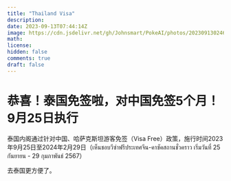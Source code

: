 ```yaml
---
title: "Thailand Visa"
description: 
date: 2023-09-13T07:44:14Z
image: https://cdn.jsdelivr.net/gh/Johnsmart/PokeAI/photos/20230913024638.png
math: 
license: 
hidden: false
comments: true
draft: false
---
```


# 恭喜！泰国免签啦，对中国免签5个月！9月25日执行

泰国内阁通过针对中国、哈萨克斯坦游客免签（Visa Free）政策，施行时间2023年9月25日至2024年2月29日（เห็นชอบวีซ่าฟรีประเทศจีน-คาซัคสถานชั่วคราว เริ่มวันที่ 25 กันยายน - 29 กุมภาพันธ์ 2567）

去泰国更方便了。

